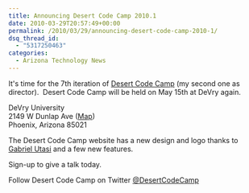 ```yaml
---
title: Announcing Desert Code Camp 2010.1
date: 2010-03-29T20:57:49+00:00
permalink: /2010/03/29/announcing-desert-code-camp-2010-1/
dsq_thread_id:
  - "5317250463"
categories:
  - Arizona Technology News
---
```

It's time for the 7th iteration of [Desert Code Camp](http://www.desertcodecamp.com) (my second one as director).  Desert Code Camp will be held on May 15th at DeVry again.

DeVry University  
2149 W Dunlap Ave ([Map](http://www.desertcodecamp.com/Map.aspx))  
Phoenix, Arizona 85021

The Desert Code Camp website has a new design and logo thanks to [Gabriel Utasi](http://gabrielutasi.com/) and a few new features.

Sign-up to give a talk today.

Follow Desert Code Camp on Twitter [@DesertCodeCamp](http://twitter.com/DesertCodeCamp)